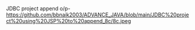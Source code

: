 JDBC project append o/p- https://github.com/bbnaik2003/ADVANCE_JAVA/blob/main/JDBC%20project%20using%20JSP%20to%20append_8c/8c.jpeg
